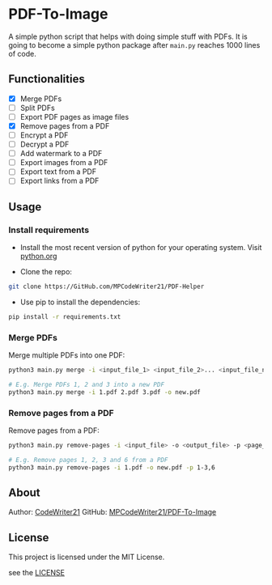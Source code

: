 PDF-To-Image
============

A simple python script that helps with doing simple stuff with PDFs. It is going to
become a simple python package after `main.py` reaches 1000 lines of code.

Functionalities
---------------

+ [x] Merge PDFs
+ [ ] Split PDFs
+ [ ] Export PDF pages as image files
+ [x] Remove pages from a PDF
+ [ ] Encrypt a PDF
+ [ ] Decrypt a PDF
+ [ ] Add watermark to a PDF
+ [ ] Export images from a PDF
+ [ ] Export text from a PDF
+ [ ] Export links from a PDF

Usage
-----

### Install requirements

+ Install the most recent version of python for your operating system. Visit [python.org](https://python.org)

+ Clone the repo:
```bash
git clone https://GitHub.com/MPCodeWriter21/PDF-Helper
```

+ Use pip to install the dependencies:
```bash
pip install -r requirements.txt
```

### Merge PDFs

Merge multiple PDFs into one PDF:
```bash
python3 main.py merge -i <input_file_1> <input_file_2>... <input_file_n> -o <output_file>

# E.g. Merge PDFs 1, 2 and 3 into a new PDF
python3 main.py merge -i 1.pdf 2.pdf 3.pdf -o new.pdf
```

### Remove pages from a PDF

Remove pages from a PDF:
```bash
python3 main.py remove-pages -i <input_file> -o <output_file> -p <page_number_1>,<page_number_2>,...,<page_number_n>

# E.g. Remove pages 1, 2, 3 and 6 from a PDF
python3 main.py remove-pages -i 1.pdf -o new.pdf -p 1-3,6
```

About
-----

Author: [CodeWriter21](https://github.com/MPCodeWriter21)
GitHub: [MPCodeWriter21/PDF-To-Image](https://github.com/MPCodeWriter21/PDF-To-Image)

License
-------

This project is licensed under the MIT License.

see the [LICENSE](LICENSE)
